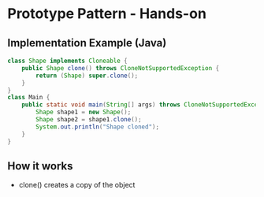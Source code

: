 # Prototype Pattern - Hands-on

## Implementation Example (Java)

```java
class Shape implements Cloneable {
    public Shape clone() throws CloneNotSupportedException {
        return (Shape) super.clone();
    }
}
class Main {
    public static void main(String[] args) throws CloneNotSupportedException {
        Shape shape1 = new Shape();
        Shape shape2 = shape1.clone();
        System.out.println("Shape cloned");
    }
}
```

## How it works

- clone() creates a copy of the object

